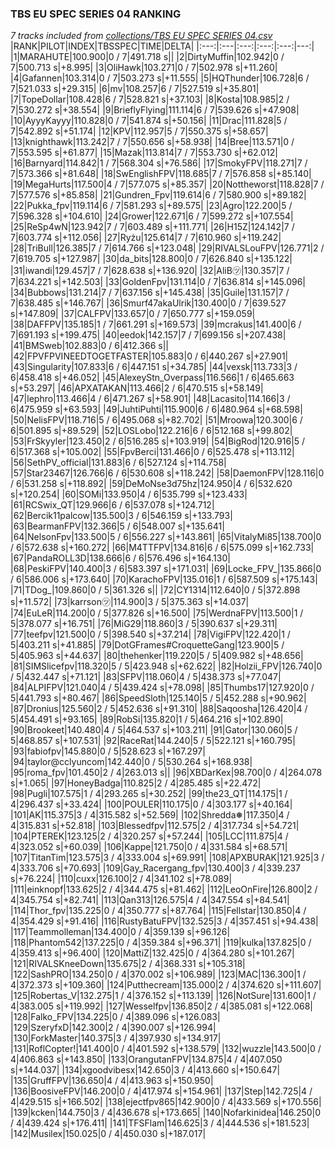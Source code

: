 ### TBS EU SPEC SERIES 04 RANKING
*7 tracks included from [collections/TBS EU SPEC SERIES 04.csv](/collections/TBS%20EU%20SPEC%20SERIES%2004.csv)*
|RANK|PILOT|INDEX|TBSSPEC|TIME|DELTA|
|:---:|:---|:---:|:---:|:---:|---:|
|1|MARAHUTE|100.900|0 / 7|491.718 s||
|2|DirtyMuffin|102.942|0 / 7|500.713 s|+8.995|
|3|OliHawk|103.271|0 / 7|502.978 s|+11.260|
|4|Gafannen|103.314|0 / 7|503.273 s|+11.555|
|5|HQThunder|106.728|6 / 7|521.033 s|+29.315|
|6|mv|108.257|6 / 7|527.519 s|+35.801|
|7|TopeDollar|108.428|6 / 7|528.821 s|+37.103|
|8|Kosta|108.985|2 / 7|530.272 s|+38.554|
|9|BrieflyFlying|111.114|6 / 7|539.626 s|+47.908|
|10|AyyyKayyy|110.828|0 / 7|541.874 s|+50.156|
|11|Drac|111.828|5 / 7|542.892 s|+51.174|
|12|KPV|112.957|5 / 7|550.375 s|+58.657|
|13|knighthawk|113.242|7 / 7|550.656 s|+58.938|
|14|Bree|113.571|0 / 7|553.595 s|+61.877|
|15|Mazak|113.814|7 / 7|553.730 s|+62.012|
|16|Barnyard|114.842|1 / 7|568.304 s|+76.586|
|17|SmokyFPV|118.271|7 / 7|573.366 s|+81.648|
|18|SwEnglishFPV|118.685|7 / 7|576.858 s|+85.140|
|19|MegaHurts|117.500|4 / 7|577.075 s|+85.357|
|20|Nottheworst|118.828|7 / 7|577.576 s|+85.858|
|21|Gundren_Fpv|119.614|6 / 7|580.900 s|+89.182|
|22|Pukka_fpv|119.114|6 / 7|581.293 s|+89.575|
|23|Agro|122.200|5 / 7|596.328 s|+104.610|
|24|Grower|122.671|6 / 7|599.272 s|+107.554|
|25|ReSp4wN|123.942|7 / 7|603.489 s|+111.771|
|26|H15Z|124.142|7 / 7|603.774 s|+112.056|
|27|Ryżu|125.614|7 / 7|610.960 s|+119.242|
|28|TriBull|126.385|7 / 7|614.766 s|+123.048|
|29|RIVALSLouFPV|126.771|2 / 7|619.705 s|+127.987|
|30|da_bits|128.800|0 / 7|626.840 s|+135.122|
|31|iwandi|129.457|7 / 7|628.638 s|+136.920|
|32|AliB㋡|130.357|7 / 7|634.221 s|+142.503|
|33|GoldenFpv|131.114|0 / 7|636.814 s|+145.096|
|34|Bubbows|131.214|7 / 7|637.156 s|+145.438|
|35|Guile|131.157|7 / 7|638.485 s|+146.767|
|36|Smurf47akaUlrik|130.400|0 / 7|639.527 s|+147.809|
|37|CALFPV|133.657|0 / 7|650.777 s|+159.059|
|38|DAFFPV|135.185|1 / 7|661.291 s|+169.573|
|39|mcrakus|141.400|6 / 7|691.193 s|+199.475|
|40|eedok|142.157|7 / 7|699.156 s|+207.438|
|41|BMSweb|102.883|0 / 6|412.366 s||
|42|FPVFPVINEEDTOGETFASTER|105.883|0 / 6|440.267 s|+27.901|
|43|Singularity|107.833|6 / 6|447.151 s|+34.785|
|44|vexsk|113.733|3 / 6|458.418 s|+46.052|
|45|AlexeyStn_Overpass|116.566|1 / 6|465.663 s|+53.297|
|46|APXATAKAN|113.466|2 / 6|470.515 s|+58.149|
|47|lephro|113.466|4 / 6|471.267 s|+58.901|
|48|Lacasito|114.166|3 / 6|475.959 s|+63.593|
|49|JuhtiPuhti|115.900|6 / 6|480.964 s|+68.598|
|50|NelisFPV|118.716|5 / 6|495.068 s|+82.702|
|51|Mroowa|120.300|6 / 6|501.895 s|+89.529|
|52|LOSLobo|122.216|6 / 6|512.168 s|+99.802|
|53|FrSkyyler|123.450|2 / 6|516.285 s|+103.919|
|54|BigRod|120.916|5 / 6|517.368 s|+105.002|
|55|FpvBerci|131.466|0 / 6|525.478 s|+113.112|
|56|SethPV_official|131.883|6 / 6|527.124 s|+114.758|
|57|Star23467|126.766|6 / 6|530.608 s|+118.242|
|58|DaemonFPV|128.116|0 / 6|531.258 s|+118.892|
|59|DeMoNse3d75hz|124.950|4 / 6|532.620 s|+120.254|
|60|SOMi|133.950|4 / 6|535.799 s|+123.433|
|61|RCSwix_QT|129.966|6 / 6|537.078 s|+124.712|
|62|Bercik11palcow|135.500|3 / 6|546.159 s|+133.793|
|63|BearmanFPV|132.366|5 / 6|548.007 s|+135.641|
|64|NelsonFpv|133.500|5 / 6|556.227 s|+143.861|
|65|VitalyMi85|138.700|0 / 6|572.638 s|+160.272|
|66|M4TTFPV|134.816|6 / 6|575.099 s|+162.733|
|67|PandaROLL3D|138.666|6 / 6|576.496 s|+164.130|
|68|PeskiFPV|140.400|3 / 6|583.397 s|+171.031|
|69|Locke_FPV_|135.866|0 / 6|586.006 s|+173.640|
|70|KarachoFPV|135.016|1 / 6|587.509 s|+175.143|
|71|TDog_|109.860|0 / 5|361.326 s||
|72|CY1314|112.640|0 / 5|372.898 s|+11.572|
|73|karrson㋡|114.900|3 / 5|375.363 s|+14.037|
|74|EuLeR|114.200|0 / 5|377.826 s|+16.500|
|75|WerdnaFPV|113.500|1 / 5|378.077 s|+16.751|
|76|MiG29|118.860|3 / 5|390.637 s|+29.311|
|77|teefpv|121.500|0 / 5|398.540 s|+37.214|
|78|VigiFPV|122.420|1 / 5|403.211 s|+41.885|
|79|DotGFrames#CroquetteGang|123.900|5 / 5|405.963 s|+44.637|
|80|thehenker|119.220|5 / 5|409.982 s|+48.656|
|81|SIMSlicefpv|118.320|5 / 5|423.948 s|+62.622|
|82|Holzii_FPV|126.740|0 / 5|432.447 s|+71.121|
|83|SFPV|118.060|4 / 5|438.373 s|+77.047|
|84|ALPIFPV|121.040|4 / 5|439.424 s|+78.098|
|85|Thumbs17|127.920|0 / 5|441.793 s|+80.467|
|86|SpeedSloth|125.140|5 / 5|452.288 s|+90.962|
|87|Dronius|125.560|2 / 5|452.636 s|+91.310|
|88|Saqoosha|126.420|4 / 5|454.491 s|+93.165|
|89|RobSi|135.820|1 / 5|464.216 s|+102.890|
|90|Brookeet|140.480|4 / 5|464.537 s|+103.211|
|91|Gator|130.060|5 / 5|468.857 s|+107.531|
|92|RaceRat|144.240|5 / 5|522.121 s|+160.795|
|93|fabiofpv|145.880|0 / 5|528.623 s|+167.297|
|94|taylor@cclyuncom|142.440|0 / 5|530.264 s|+168.938|
|95|roma_fpv|101.450|2 / 4|263.013 s||
|96|XBDarKex|98.700|0 / 4|264.078 s|+1.065|
|97|HoneyBadga|110.825|2 / 4|285.485 s|+22.472|
|98|Pugli|107.575|1 / 4|293.265 s|+30.252|
|99|the23_QT|114.175|1 / 4|296.437 s|+33.424|
|100|POULER|110.175|0 / 4|303.177 s|+40.164|
|101|AK|115.375|3 / 4|315.582 s|+52.569|
|102|Shredda❅|117.350|4 / 4|315.831 s|+52.818|
|103|Blessedfpv|112.575|2 / 4|317.734 s|+54.721|
|104|PTEREK|123.125|2 / 4|320.257 s|+57.244|
|105|LCC|111.875|4 / 4|323.052 s|+60.039|
|106|Kappe|121.750|0 / 4|331.584 s|+68.571|
|107|TitanTim|123.575|3 / 4|333.004 s|+69.991|
|108|APXBURAK|121.925|3 / 4|333.706 s|+70.693|
|109|Gay_Racergang_fpv|130.400|3 / 4|339.237 s|+76.224|
|110|cuxx|126.100|2 / 4|341.102 s|+78.089|
|111|einknopf|133.625|2 / 4|344.475 s|+81.462|
|112|LeoOnFire|126.800|2 / 4|345.754 s|+82.741|
|113|Qan313|126.575|4 / 4|347.554 s|+84.541|
|114|Thor_fpv|135.225|0 / 4|350.777 s|+87.764|
|115|Fellstar|130.850|4 / 4|354.429 s|+91.416|
|116|RustyBatuFPV|132.525|3 / 4|357.451 s|+94.438|
|117|Teammolleman|134.400|0 / 4|359.139 s|+96.126|
|118|Phantom542|137.225|0 / 4|359.384 s|+96.371|
|119|kulka|137.825|0 / 4|359.413 s|+96.400|
|120|MattiZ|132.425|0 / 4|364.280 s|+101.267|
|121|RIVALSKneeDown|135.675|2 / 4|368.331 s|+105.318|
|122|SashPRO|134.250|0 / 4|370.002 s|+106.989|
|123|MAC|136.300|1 / 4|372.373 s|+109.360|
|124|Putthecream|135.000|2 / 4|374.620 s|+111.607|
|125|Robertas_V|132.275|1 / 4|376.152 s|+113.139|
|126|NotSure|131.600|1 / 4|383.005 s|+119.992|
|127|Wesselfpv|136.850|2 / 4|385.081 s|+122.068|
|128|Falko_FPV|134.225|0 / 4|389.096 s|+126.083|
|129|SzeryfxD|142.300|2 / 4|390.007 s|+126.994|
|130|ForkMaster|140.375|3 / 4|397.930 s|+134.917|
|131|RoflCopter!|141.400|0 / 4|401.592 s|+138.579|
|132|wuzzle|143.500|0 / 4|406.863 s|+143.850|
|133|OrangutanFPV|134.875|4 / 4|407.050 s|+144.037|
|134|xgoodvibesx|142.650|3 / 4|413.660 s|+150.647|
|135|GruffFPV|136.650|4 / 4|413.963 s|+150.950|
|136|BoosiveFPV|146.200|0 / 4|417.974 s|+154.961|
|137|Step|142.725|4 / 4|429.515 s|+166.502|
|138|ejectfpv865|142.900|0 / 4|433.569 s|+170.556|
|139|kcken|144.750|3 / 4|436.678 s|+173.665|
|140|Nofarkinidea|146.250|0 / 4|439.424 s|+176.411|
|141|TFSFlam|146.625|3 / 4|444.536 s|+181.523|
|142|Musilex|150.025|0 / 4|450.030 s|+187.017|

